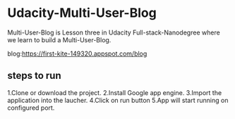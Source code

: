 # Udacity-Multi-User-Blog
Multi-User-Blog is Lesson three in  Udacity Full-stack-Nanodegree  where we learn to build a Multi-User-Blog.

blog:https://first-kite-149320.appspot.com/blog

## steps to run
1.Clone or download the project.
2.Install Google app engine.
3.Import the application into the laucher.
4.Click on run button
5.App will start running on configured port.


